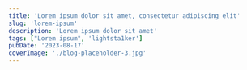 ```yaml
---
title: 'Lorem ipsum dolor sit amet, consectetur adipiscing elit'
slug: 'lorem-ipsum'
description: 'Lorem ipsum dolor sit amet'
tags: ["Lorem ipsum", 'lightsta1ker']
pubDate: '2023-08-17'
coverImage: './blog-placeholder-3.jpg'
---
```


